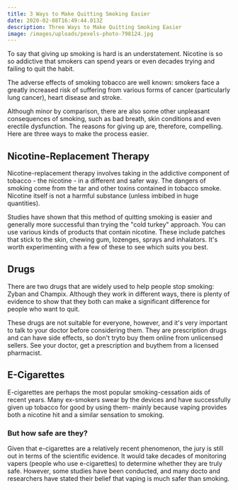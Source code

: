 ```yaml
---
title: 3 Ways to Make Quitting Smoking Easier
date: 2020-02-08T16:49:44.013Z
description: Three Ways to Make Quitting Smoking Easier
image: /images/uploads/pexels-photo-798124.jpg
---
```

To say that giving up smoking is hard is an understatement. Nicotine is so so addictive that smokers can spend years or even decades trying and failing to quit the habit. 

The adverse effects of smoking tobacco are well known: smokers face a greatly increased risk of suffering from various forms of cancer (particularly lung cancer), heart disease and stroke. 

Although minor by comparison, there are also some other unpleasant consequences of smoking, such as bad breath, skin conditions and even erectile dysfunction.  The reasons for giving up are, therefore, compelling. Here are three ways to make the process easier. 

## Nicotine-Replacement Therapy

Nicotine-replacement therapy involves taking in the addictive component of tobacco - the nicotine - in a different and safer way. The dangers of smoking come from the tar and other toxins contained in tobacco smoke. Nicotine itself is not a harmful substance (unless imbibed in huge quantities). 

Studies have shown that this method of quitting smoking is easier and generally more successful than trying the "cold turkey" approach.  You can use various kinds of products that contain nicotine. These include patches that stick to the skin, chewing gum, lozenges, sprays and inhalators. It's worth experimenting with a few of these to see which suits you best. 

## Drugs

There are two drugs that are widely used to help people stop smoking: Zyban and Champix. Although they work in different ways, there is plenty of evidence to show that they both can make a significant difference for people who want to quit.  

These drugs are not suitable for everyone, however, and it's very important to talk to your doctor before considering them. They are prescription drugs and can have side effects, so don't tryto buy them online from unlicensed sellers. See your doctor, get a prescription and buythem from a licensed pharmacist. 

## E-Cigarettes

E-cigarettes are perhaps the most popular smoking-cessation aids of recent years. Many ex-smokers swear by the devices and have successfully given up tobacco for good by using them- mainly because vaping provides both a nicotine hit and a similar sensation to smoking. 

### But how safe are they?

Given that e-cigarettes are a relatively recent phenomenon, the jury is still out in terms of the scientific evidence. It would take decades of monitoring vapers (people who use e-cigarettes) to determine whether they are truly safe. However, some studies have been conducted, and many docto and researchers have stated their belief that vaping is much safer than smoking.
